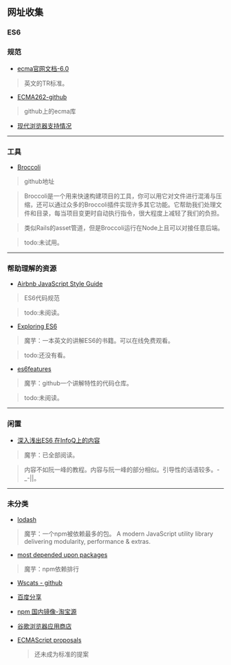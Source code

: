 ## 网址收集

### ES6


### 规范

- [ecma官网文档-6.0](http://www.ecma-international.org/ecma-262/6.0/)
>英文的TR标准。

- [ECMA262-github](https://github.com/tc39/ecma262)
>github上的ecma库

- [现代浏览器支持情况](http://kangax.github.io/compat-table/es6/)

---

### 工具


- [Broccoli](https://github.com/broccolijs/broccoli)
>github地址

>Broccoli是一个用来快速构建项目的工具，你可以用它对文件进行混淆与压缩，还可以通过众多的Broccoli插件实现许多其它功能。它帮助我们处理文件和目录，每当项目变更时自动执行指令，很大程度上减轻了我们的负担。

>类似Rails的asset管道，但是Broccoli运行在Node上且可以对接任意后端。

>todo:未试用。




---

### 帮助理解的资源

- [Airbnb JavaScript Style Guide](https://github.com/yuche/javascript)
>ES6代码规范

>todo:未阅读。


- [Exploring ES6 ](http://exploringjs.com/es6/)
>魔芋：一本英文的讲解ES6的书籍。可以在线免费观看。

>todo:还没有看。

- [es6features](https://github.com/lukehoban/es6features#readme)
>魔芋：github一个讲解特性的代码仓库。

>todo:未阅读。

---

### 闲置

- [深入浅出ES6  在InfoQ上的内容](http://www.infoq.com/cn/es6-in-depth/)
	
>魔芋：已全部阅读。	

>内容不如阮一峰的教程。内容与阮一峰的部分相似。引导性的话语较多。-_-||。



---

### 未分类

- [lodash](https://lodash.com/)
>魔芋：一个npm被依赖最多的包。
>A modern JavaScript utility library delivering modularity, performance & extras.

- [most depended upon packages](https://www.npmjs.com/browse/depended)
>魔芋：npm依赖排行


- [Wscats - github](https://github.com/Wscats)

- [百度分享](http://share.baidu.com/code)

- [npm 国内镜像-淘宝源](https://npm.taobao.org/)
- [谷歌浏览器应用商店](https://chrome.google.com/webstore/category/extensions)



- [ECMAScript proposals](https://github.com/tc39/proposals)
	>还未成为标准的提案
